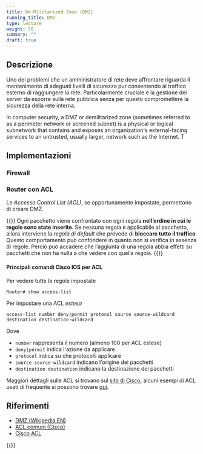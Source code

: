 ```yaml
---
title: De-Militarized Zone (DMZ)
running_title: DMZ
type: lecture
weight: 50
summary: ""
draft: true
---
```


## Descrizione
Uno dei problemi che un amministratore di rete deve affrontare riguarda il
mentenimento di adeguati livelli di sicurezza pur consentendo al traffico esterno
di raggiungere la rete. Particolarmente cruciale è la gestione dei *server* da
esporre sulla rete pubblica senza per questo compromettere la sicurezza della
rete interna.

In computer security, a DMZ or demilitarized zone (sometimes referred to as a perimeter network or screened subnet) is a physical or logical subnetwork that contains and exposes an organization's external-facing services to an untrusted, usually larger, network such as the Internet. T

## Implementazioni

### Firewall

### Router con ACL
Le *Accesso Control List (ACL)*, se opportunamente impostate, permettono di creare
DMZ.

{{<attention>}}
Ogni pacchetto viene confrontato con ogni regola **nell’ordine in cui le regole sono state inserite**. Se nessuna regola è applicabile al pacchetto, allora interviene la *regola di default* che prevede di **bloccare tutto il traffico**. Questo comportamento può confondere in quanto non si verifica in assenza di regole. Perciò può accadere che l’aggiunta di una regola abbia effetti su pacchetti che non ha nulla a che vedere con quella regola.
{{</attention>}}

#### Principali comandi Cisco IOS per ACL

Per vedere tutte le regole impostate
```
Router# show access-list
```

Per impostare una ACL *estesa*
```
access-list number deny|permit protocol source source-wildcard destination destination-wildcard
```
Dove 
* `number` rappresenta il numero (almeno 100 per ACL estese)
* `deny|permit` indica l'azione da applicare
* `protocol` indica su che protocolli applicare
* `source source-wildcard` indicano l'origine dei pacchetti
* `destination destination` indicano la destinazione dei pacchetti

Maggiori dettagli sulle ACL si trovano sul [sito di Cisco][3], alcuni esempi di
ACL usati di frequente si possono trovare [qui][2].


## Riferimenti

* [DMZ (Wikipedia EN)][1]
* [ACL comuni (Cisco)][2]
* [Cisco ACL][3]

{{<youtube dqlzQXo1wqo >}}

[1]: https://en.wikipedia.org/wiki/DMZ_(computing)
[2]: https://www.cisco.com/c/it_it/support/docs/ip/access-lists/26448-ACLsamples.html
[3]: https://www.cisco.com/c/en/us/support/docs/security/ios-firewall/23602-confaccesslists.html
